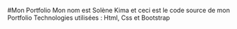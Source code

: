 #Mon Portfolio
Mon nom est Solène Kima et ceci est le code source de mon Portfolio
Technologies utilisées : Html, Css et Bootstrap
